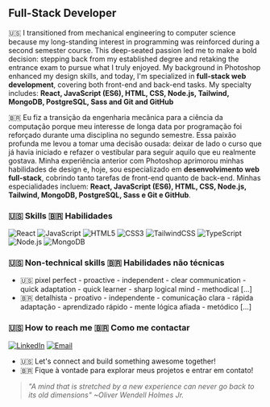 ## Full-Stack Developer
🇺🇸️ I transitioned from mechanical engineering to computer science because my long-standing interest in programming was reinforced during a second semester course. This deep-seated passion led me to make a bold decision: stepping back from my established degree and retaking the entrance exam to pursue what I truly enjoyed. My background in Photoshop enhanced my design skills, and today, I'm specialized in **full-stack web development**, covering both front-end and back-end tasks. My specialty includes: **React, JavaScript (ES6), HTML, CSS, Node.js, Tailwind, MongoDB, PostgreSQL, Sass and Git and GitHub**

🇧🇷️ Eu fiz a transição da engenharia mecânica para a ciência da computação porque meu interesse de longa data por programação foi reforçado durante uma disciplina no segundo semestre. Essa paixão profunda me levou a tomar uma decisão ousada: deixar de lado o curso que já havia iniciado e refazer o vestibular para seguir aquilo que eu realmente gostava. Minha experiência anterior com Photoshop aprimorou minhas habilidades de design e, hoje, sou especializado em **desenvolvimento web full-stack**, cobrindo tanto tarefas de front-end quanto de back-end. Minhas especialidades incluem: **React, JavaScript (ES6), HTML, CSS, Node.js, Tailwind, MongoDB, PostgreSQL, Sass e Git e GitHub**.

### 🇺🇸️ Skills 🇧🇷️ Habilidades
![React](https://img.shields.io/badge/-React-61DAFB?style=flat&logo=react&logoColor=333333)
![JavaScript](https://img.shields.io/badge/-JavaScript-F7DF1E?style=flat&logo=javascript&logoColor=333333)
![HTML5](https://img.shields.io/badge/-HTML5-E34F26?style=flat&logo=html5&logoColor=white)
![CSS3](https://img.shields.io/badge/-CSS3-1572B6?style=flat&logo=css3&logoColor=white)
![TailwindCSS](https://img.shields.io/badge/-TailwindCSS-06B6D4?style=flat&logo=tailwind-css&logoColor=white)
![TypeScript](https://img.shields.io/badge/-TypeScript-3178C6?style=flat&logo=typescript&logoColor=white)
![Node.js](https://img.shields.io/badge/-Node.js-339933?style=flat&logo=node.js&logoColor=white)
![MongoDB](https://img.shields.io/badge/-MongoDB-47A248?style=flat&logo=mongodb&logoColor=white)


### 🇺🇸️ Non-technical skills 🇧🇷️ Habilidades não técnicas
- 🇺🇸️ pixel perfect - proactive - independent - clear communication - quick adaptation - quick learner - sharp logical mind - methodical [...]
- 🇧🇷️ detalhista - proativo - independente - comunicação clara - rápida adaptação - aprendizado rápido - mente lógica afiada - metódico [...]


### 🇺🇸️ How to reach me 🇧🇷️ Como me contactar
[![LinkedIn](https://img.shields.io/badge/-LinkedIn-0077B5?style=flat&logo=linkedin&logoColor=white)](https://www.linkedin.com/in/gvnwv/)
[![Email](https://img.shields.io/badge/-Email-D14836?style=flat&logo=gmail&logoColor=white)](mailto:geoxp98@gmail.com)

- 🇺🇸️ Let's connect and build something awesome together!
- 🇧🇷️ Fique à vontade para explorar meus projetos e entrar em contato!


> _"A mind that is stretched by a new experience can never go back to its old dimensions" ~Oliver Wendell Holmes Jr._
